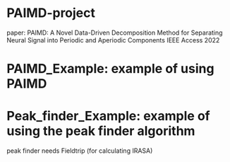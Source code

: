 # PAIMD-project
paper: PAIMD: A Novel Data-Driven Decomposition Method for Separating Neural Signal into Periodic and Aperiodic Components
IEEE Access 2022
# PAIMD_Example: example of using PAIMD 
# Peak_finder_Example: example of using the peak finder algorithm
peak finder needs Fieldtrip (for calculating IRASA)
